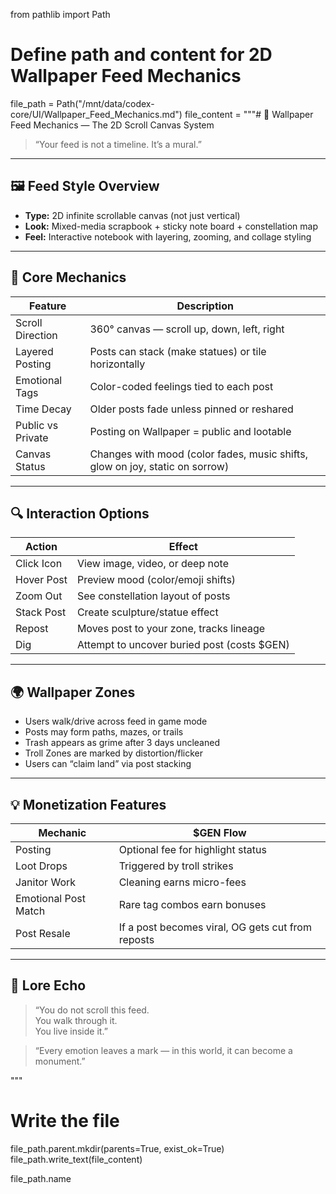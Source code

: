 from pathlib import Path

# Define path and content for 2D Wallpaper Feed Mechanics
file_path = Path("/mnt/data/codex-core/UI/Wallpaper_Feed_Mechanics.md")
file_content = """# 🧾 Wallpaper Feed Mechanics — The 2D Scroll Canvas System

> “Your feed is not a timeline. It’s a mural.”

---

## 🖼 Feed Style Overview

- **Type:** 2D infinite scrollable canvas (not just vertical)
- **Look:** Mixed-media scrapbook + sticky note board + constellation map
- **Feel:** Interactive notebook with layering, zooming, and collage styling

---

## 📜 Core Mechanics

| Feature | Description |
|---------|-------------|
| Scroll Direction | 360° canvas — scroll up, down, left, right |
| Layered Posting | Posts can stack (make statues) or tile horizontally |
| Emotional Tags | Color-coded feelings tied to each post |
| Time Decay | Older posts fade unless pinned or reshared |
| Public vs Private | Posting on Wallpaper = public and lootable |
| Canvas Status | Changes with mood (color fades, music shifts, glow on joy, static on sorrow) |

---

## 🔍 Interaction Options

| Action | Effect |
|--------|--------|
| Click Icon | View image, video, or deep note |
| Hover Post | Preview mood (color/emoji shifts) |
| Zoom Out | See constellation layout of posts |
| Stack Post | Create sculpture/statue effect |
| Repost | Moves post to your zone, tracks lineage |
| Dig | Attempt to uncover buried post (costs $GEN) |

---

## 🌍 Wallpaper Zones

- Users walk/drive across feed in game mode  
- Posts may form paths, mazes, or trails  
- Trash appears as grime after 3 days uncleaned  
- Troll Zones are marked by distortion/flicker  
- Users can “claim land” via post stacking

---

## 💡 Monetization Features

| Mechanic | $GEN Flow |
|----------|-----------|
| Posting | Optional fee for highlight status |
| Loot Drops | Triggered by troll strikes |
| Janitor Work | Cleaning earns micro-fees |
| Emotional Post Match | Rare tag combos earn bonuses |
| Post Resale | If a post becomes viral, OG gets cut from reposts |

---

## 🧠 Lore Echo

> “You do not scroll this feed.  
> You walk through it.  
> You live inside it.”  

> “Every emotion leaves a mark — in this world, it can become a monument.”

"""

# Write the file
file_path.parent.mkdir(parents=True, exist_ok=True)
file_path.write_text(file_content)

file_path.name
